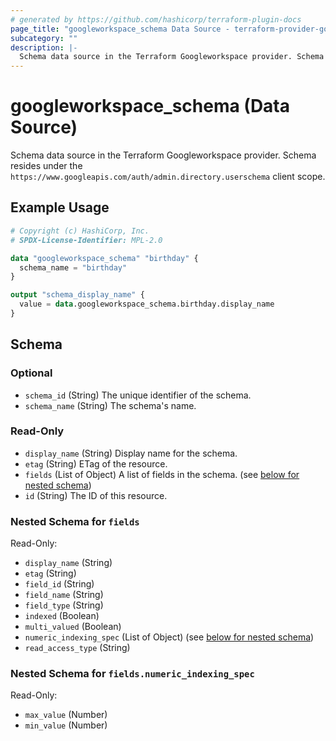 ```yaml
---
# generated by https://github.com/hashicorp/terraform-plugin-docs
page_title: "googleworkspace_schema Data Source - terraform-provider-googleworkspace"
subcategory: ""
description: |-
  Schema data source in the Terraform Googleworkspace provider. Schema resides under the https://www.googleapis.com/auth/admin.directory.userschema client scope.
---
```


# googleworkspace_schema (Data Source)

Schema data source in the Terraform Googleworkspace provider. Schema resides under the `https://www.googleapis.com/auth/admin.directory.userschema` client scope.

## Example Usage

```terraform
# Copyright (c) HashiCorp, Inc.
# SPDX-License-Identifier: MPL-2.0

data "googleworkspace_schema" "birthday" {
  schema_name = "birthday"
}

output "schema_display_name" {
  value = data.googleworkspace_schema.birthday.display_name
}
```

<!-- schema generated by tfplugindocs -->
## Schema

### Optional

- `schema_id` (String) The unique identifier of the schema.
- `schema_name` (String) The schema's name.

### Read-Only

- `display_name` (String) Display name for the schema.
- `etag` (String) ETag of the resource.
- `fields` (List of Object) A list of fields in the schema. (see [below for nested schema](#nestedatt--fields))
- `id` (String) The ID of this resource.

<a id="nestedatt--fields"></a>
### Nested Schema for `fields`

Read-Only:

- `display_name` (String)
- `etag` (String)
- `field_id` (String)
- `field_name` (String)
- `field_type` (String)
- `indexed` (Boolean)
- `multi_valued` (Boolean)
- `numeric_indexing_spec` (List of Object) (see [below for nested schema](#nestedobjatt--fields--numeric_indexing_spec))
- `read_access_type` (String)

<a id="nestedobjatt--fields--numeric_indexing_spec"></a>
### Nested Schema for `fields.numeric_indexing_spec`

Read-Only:

- `max_value` (Number)
- `min_value` (Number)
